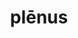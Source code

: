 ---
title: plēnus
meaning: full
ch: [eleven, f1, f, 7r]
pos: totadjective
femstem: plēn
femend: a
neutstem: plēn
neutend: um
derivative: plenary
six: y
---